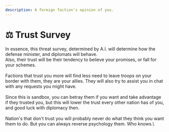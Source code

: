 ```yaml
---
description: A foreign faction's opinion of you.
---
```


# ⚖️ Trust Survey

In essence, this threat survey, determined by A.I. will determine how the defense minister, and diplomats will behave. \
Also, their trust will be their tendency to believe your promises, or fall for your schemes.\
\
Factions that trust you more will find less need to leave troops on your border with them, they are your allies. They will also try to assist you in chat with any requests you might have. \
\
Since this is sandbox, you can betray them if you want and take advantage if they trusted you, but this will lower the trust every other nation has of you, and good luck with diplomacy then.\
\
Nation's that don't trust you will probably never do what they think you want them to do. But you can always reverse psychology them. Who knows.\
